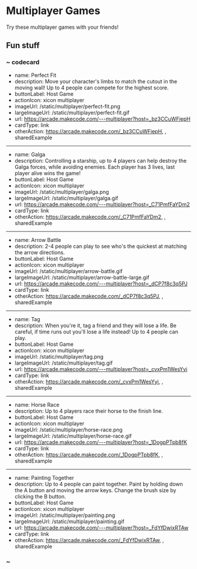 # Multiplayer Games

Try these multiplayer games with your friends!

## Fun stuff

### ~ codecard
* name: Perfect Fit
* description: Move your character's limbs to match the cutout in the moving wall! Up to 4 people can compete for the highest score.
* buttonLabel: Host Game
* actionIcon: xicon multiplayer
* imageUrl: /static/multiplayer/perfect-fit.png
* largeImageUrl: /static/multiplayer/perfect-fit.gif
* url: https://arcade.makecode.com/---multiplayer?host=_bz3CCuWFiepH
* cardType: link
* otherAction: https://arcade.makecode.com/_bz3CCuWFiepH, , sharedExample
---
* name: Galga
* description: Controlling a starship, up to 4 players can help destroy the Galga forces, while avoiding enemies. Each player has 3 lives, last player alive wins the game!
* buttonLabel: Host Game
* actionIcon: xicon multiplayer
* imageUrl: /static/multiplayer/galga.png
* largeImageUrl: /static/multiplayer/galga.gif
* url: https://arcade.makecode.com/---multiplayer?host=_C71PmfFaYDm2
* cardType: link
* otherAction: https://arcade.makecode.com/_C71PmfFaYDm2, , sharedExample
---
* name: Arrow Battle
* description: 2-4 people can play to see who's the quickest at matching the arrow directions.
* buttonLabel: Host Game
* actionIcon: xicon multiplayer
* imageUrl: /static/multiplayer/arrow-battle.gif
* largeImageUrl: /static/multiplayer/arrow-battle-large.gif
* url: https://arcade.makecode.com/---multiplayer?host=_dCP7f8c3q5PJ
* cardType: link
* otherAction: https://arcade.makecode.com/_dCP7f8c3q5PJ, , sharedExample
---
* name: Tag
* description: When you're it, tag a friend and they will lose a life. Be careful, if time runs out you'll lose a life instead! Up to 4 people can play.
* buttonLabel: Host Game
* actionIcon: xicon multiplayer
* imageUrl: /static/multiplayer/tag.png
* largeImageUrl: /static/multiplayer/tag.gif
* url: https://arcade.makecode.com/---multiplayer?host=_cvxPm1WesYyi
* cardType: link
* otherAction: https://arcade.makecode.com/_cvxPm1WesYyi, , sharedExample
---
* name: Horse Race
* description: Up to 4 players race their horse to the finish line.
* buttonLabel: Host Game
* actionIcon: xicon multiplayer
* imageUrl: /static/multiplayer/horse-race.png
* largeImageUrl: /static/multiplayer/horse-race.gif
* url: https://arcade.makecode.com/---multiplayer?host=_1DogpPTpb8fK
* cardType: link
* otherAction: https://arcade.makecode.com/_1DogpPTpb8fK, , sharedExample
---
* name: Painting Together
* description: Up to 4 people can paint together. Paint by holding down the A button and moving the arrow keys. Change the brush size by clicking the B button.
* buttonLabel: Host Game
* actionIcon: xicon multiplayer
* imageUrl: /static/multiplayer/painting.png
* largeImageUrl: /static/multiplayer/painting.gif
* url: https://arcade.makecode.com/---multiplayer?host=_FdYfDwixRTAw
* cardType: link
* otherAction: https://arcade.makecode.com/_FdYfDwixRTAw, , sharedExample

### ~
